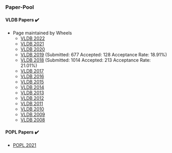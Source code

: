 ### Paper-Pool


####  VLDB Papers :heavy_check_mark:

* Page maintained by Wheels
  * [VLDB 2022](http://vldb.org/pvldb/volumes/15)  
  * [VLDB 2021](https://www.aminer.cn/conf/611e57c792c7f9be2121cf6e)
  * [VLDB 2020](http://vldb.org/pvldb/volumes/13)
  * [VLDB 2019](http://vldb.org/pvldb/volumes/12)   (Submitted:  677     Accepted:   128     Acceptance Rate:  18.91%)
  * [VLDB 2018](http://vldb.org/pvldb/volumes/11)   (Submitted:  1014     Accepted:   213    Acceptance Rate:  21.01%)
  * [VLDB 2017](http://vldb.org/pvldb/volumes/10)
  * [VLDB 2016](http://vldb.org/pvldb/volumes/9)
  * [VLDB 2015](http://vldb.org/pvldb/volumes/8)
  * [VLDB 2014](http://vldb.org/pvldb/volumes/7)
  * [VLDB 2013](http://vldb.org/pvldb/volumes/6)
  * [VLDB 2012](http://vldb.org/pvldb/volumes/5)
  * [VLDB 2011](http://vldb.org/pvldb/volumes/4)
  * [VLDB 2010](http://vldb.org/pvldb/volumes/3)
  * [VLDB 2009](http://vldb.org/pvldb/volumes/2)
  * [VLDB 2008](http://vldb.org/pvldb/volumes/1) 


####  POPL Papers :heavy_check_mark:

* [POPL 2021](https://www.aminer.cn/conf/611d03d992c7f9be21d5f64e)


  
  
  
  
  
  
  
  
  
  
